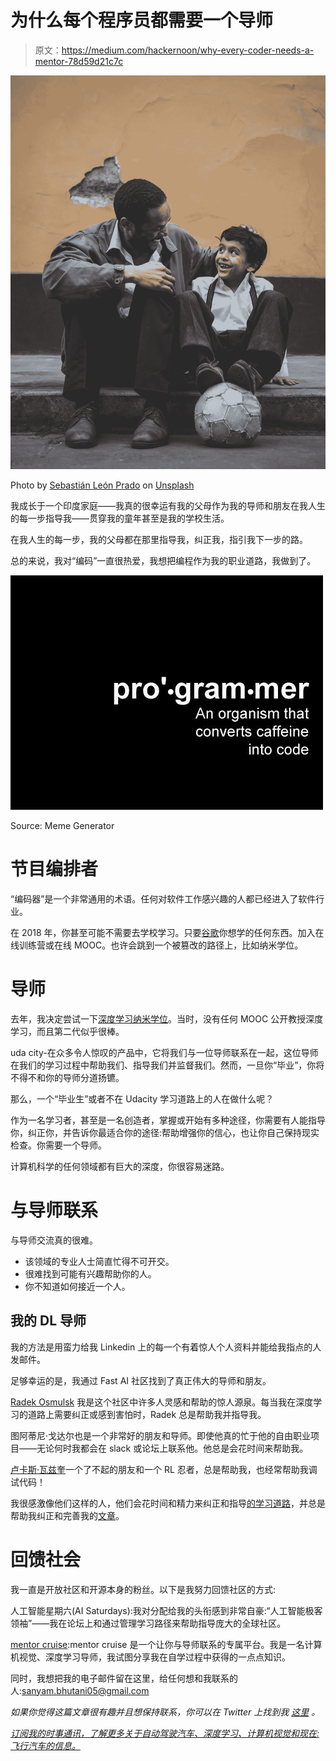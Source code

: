 # 为什么每个程序员都需要一个导师

> 原文：<https://medium.com/hackernoon/why-every-coder-needs-a-mentor-78d59d21c7c>

![](img/cc0e330af4624a35f08a93d9e2a6862a.png)

Photo by [Sebastián León Prado](https://unsplash.com/@elmundoderabbit?utm_source=medium&utm_medium=referral) on [Unsplash](https://unsplash.com?utm_source=medium&utm_medium=referral)

我成长于一个印度家庭——我真的很幸运有我的父母作为我的导师和朋友在我人生的每一步指导我——贯穿我的童年甚至是我的学校生活。

在我人生的每一步，我的父母都在那里指导我，纠正我，指引我下一步的路。

总的来说，我对“编码”一直很热爱，我想把编程作为我的职业道路，我做到了。

![](img/2f3bf6f5745a31b36490c2c38e65d4d9.png)

Source: Meme Generator

# 节目编排者

“编码器”是一个非常通用的术语。任何对软件工作感兴趣的人都已经进入了软件行业。

在 2018 年，你甚至可能不需要去学校学习。只要[谷歌](https://hackernoon.com/tagged/google)你想学的任何东西。加入在线训练营或在线 MOOC。也许会跳到一个被篡改的路径上，比如纳米学位。

# 导师

去年，我决定尝试一下[深度学习纳米学位](https://hackernoon.com/a-self-driving-new-year-33284e592f35)。当时，没有任何 MOOC 公开教授深度学习，而且第二代似乎很棒。

uda city-在众多令人惊叹的产品中，它将我们与一位导师联系在一起，这位导师在我们的学习过程中帮助我们、指导我们并监督我们。然而，一旦你“毕业”，你将不得不和你的导师分道扬镳。

那么，一个“毕业生”或者不在 Udacity 学习道路上的人在做什么呢？

作为一名学习者，甚至是一名创造者，掌握或开始有多种途径，你需要有人能指导你，纠正你，并告诉你最适合你的途径:帮助增强你的信心，也让你自己保持现实检查。你需要一个导师。

计算机科学的任何领域都有巨大的深度，你很容易迷路。

# 与导师联系

与导师交流真的很难。

*   该领域的专业人士简直忙得不可开交。
*   很难找到可能有兴趣帮助你的人。
*   你不知道如何接近一个人。

## 我的 DL 导师

我的方法是用蛮力给我 Linkedin 上的每一个有着惊人个人资料并能给我指点的人发邮件。

足够幸运的是，我通过 Fast AI 社区找到了真正伟大的导师和朋友。

[Radek Osmulsk](https://twitter.com/radekosmulski) 我是这个社区中许多人灵感和帮助的惊人源泉。每当我在深度学习的道路上需要纠正或感到害怕时，Radek 总是帮助我并指导我。

图阿蒂尼·戈达尔也是一个非常好的朋友和导师。即使他真的忙于他的自由职业项目——无论何时我都会在 slack 或论坛上联系他。他总是会花时间来帮助我。

[卢卡斯·瓦兹奎](/@lgvaz)一个了不起的朋友和一个 RL 忍者，总是帮助我，也经常帮助我调试代码！

我很感激像他们这样的人，他们会花时间和精力来纠正和指导[的学习道路](https://hackernoon.com/the-only-undergrad-and-indian-to-be-invited-to-present-at-anaconda-conference-my-deep-learning-d4bde583ffa4?source=user_profile---------1----------------)，并总是帮助我纠正和完善我的[文章](https://hackernoon.com/dear-hackernoon-e53f335085eb)。

# 回馈社会

我一直是开放社区和开源本身的粉丝。以下是我努力回馈社区的方式:

人工智能星期六(AI Saturdays):我对分配给我的头衔感到非常自豪:“人工智能极客领袖”——我在论坛上和通过管理学习路径来帮助指导庞大的全球社区。

[mentor cruise](http://mentorcruise.com):mentor cruise 是一个让你与导师联系的专属平台。我是一名计算机视觉、深度学习导师，我试图分享我在自学过程中获得的一点点知识。

同时，我想把我的电子邮件留在这里，给任何想和我联系的人:sanyam.bhutani05@gmail.com

*如果你觉得这篇文章很有趣并且想保持联系，你可以在 Twitter 上找到我* [*这里*](http://twitter.com/bhutanisanyam1) *。*

[*订阅我的时事通讯，了解更多关于自动驾驶汽车、深度学习、计算机视觉和现在:飞行汽车的信息。*](http://tinyletter.com/sanyambhutani/)